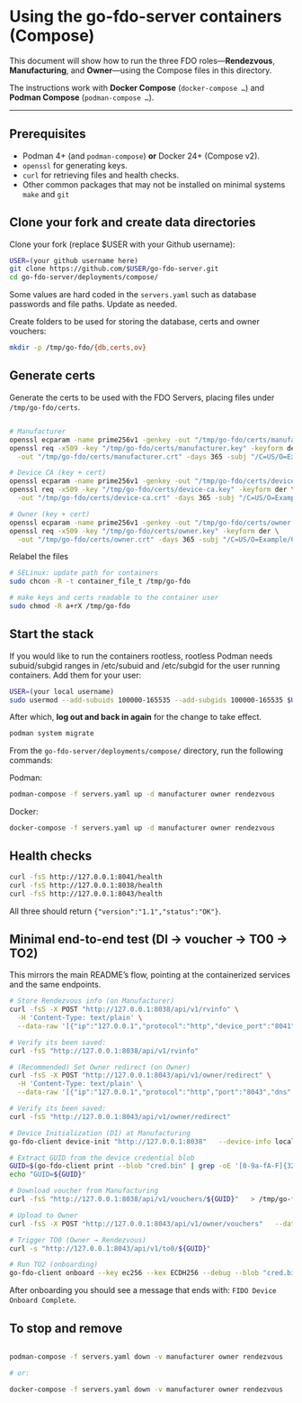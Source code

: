 # Using the go-fdo-server containers (Compose)

This document will show how to run the three FDO roles—**Rendezvous**, **Manufacturing**, and **Owner**—using the Compose files in this directory.

The instructions work with **Docker Compose** (`docker-compose …`) and **Podman Compose** (`podman-compose …`).

---

## Prerequisites

- Podman 4+ (and `podman-compose`) **or** Docker 24+ (Compose v2).
- `openssl` for generating keys.
- `curl` for retrieving files and health checks.
- Other common packages that may not be installed on minimal systems `make` and `git`

## Clone your fork and create data directories

Clone your fork (replace $USER with your Github username):

```bash
USER=(your github username here)
git clone https://github.com/$USER/go-fdo-server.git
cd go-fdo-server/deployments/compose/
```

Some values are hard coded in the `servers.yaml` such as database passwords and file paths. Update as needed.

Create folders to be used for storing the database, certs and owner vouchers:

```bash
mkdir -p /tmp/go-fdo/{db,certs,ov}
```

## Generate certs

Generate the certs to be used with the FDO Servers, placing files under `/tmp/go-fdo/certs`.

```bash

# Manufacturer
openssl ecparam -name prime256v1 -genkey -out "/tmp/go-fdo/certs/manufacturer.key" -outform der
openssl req -x509 -key "/tmp/go-fdo/certs/manufacturer.key" -keyform der \
  -out "/tmp/go-fdo/certs/manufacturer.crt" -days 365 -subj "/C=US/O=Example/CN=Manufacturer"

# Device CA (key + cert)
openssl ecparam -name prime256v1 -genkey -out "/tmp/go-fdo/certs/device-ca.key" -outform der
openssl req -x509 -key "/tmp/go-fdo/certs/device-ca.key" -keyform der \
  -out "/tmp/go-fdo/certs/device-ca.crt" -days 365 -subj "/C=US/O=Example/CN=Device CA"

# Owner (key + cert)
openssl ecparam -name prime256v1 -genkey -out "/tmp/go-fdo/certs/owner.key" -outform der
openssl req -x509 -key "/tmp/go-fdo/certs/owner.key" -keyform der \
  -out "/tmp/go-fdo/certs/owner.crt" -days 365 -subj "/C=US/O=Example/CN=Owner"

```
Relabel the files

```bash
# SELinux: update path for containers
sudo chcon -R -t container_file_t /tmp/go-fdo

# make keys and certs readable to the container user
sudo chmod -R a+rX /tmp/go-fdo
```

## Start the stack

If you would like to run the containers rootless, rootless Podman needs subuid/subgid ranges in /etc/subuid and /etc/subgid for the user running containers. Add them for your user:

```bash
USER=(your local username)
sudo usermod --add-subuids 100000-165535 --add-subgids 100000-165535 $USER
```

After which, **log out and back in again** for the change to take effect.

```bash
podman system migrate
```
From the `go-fdo-server/deployments/compose/` directory, run the following commands:

Podman:

```bash
podman-compose -f servers.yaml up -d manufacturer owner rendezvous
```

Docker:

```bash
docker-compose -f servers.yaml up -d manufacturer owner rendezvous
```

## Health checks

```bash
curl -fsS http://127.0.0.1:8041/health
curl -fsS http://127.0.0.1:8038/health
curl -fsS http://127.0.0.1:8043/health
```

All three should return `{"version":"1.1","status":"OK"}`.

## Minimal end-to-end test (DI → voucher → TO0 → TO2)

This mirrors the main README’s flow, pointing at the containerized services and the same endpoints.

```bash
# Store Rendezvous info (on Manufacturer)
curl -fsS -X POST "http://127.0.0.1:8038/api/v1/rvinfo" \
  -H 'Content-Type: text/plain' \
  --data-raw '[{"ip":"127.0.0.1","protocol":"http","device_port":"8041","owner_port":"8041","dns":"rendezvous"}]'

# Verify its been saved:
curl -fsS "http://127.0.0.1:8038/api/v1/rvinfo"

# (Recommended) Set Owner redirect (on Owner)
curl -fsS -X POST "http://127.0.0.1:8043/api/v1/owner/redirect" \
  -H 'Content-Type: text/plain' \
  --data-raw '[{"ip":"127.0.0.1","protocol":"http","port":"8043","dns":"owner"}]'

# Verify its been saved:
curl -fsS "http://127.0.0.1:8043/api/v1/owner/redirect"

# Device Initialization (DI) at Manufacturing
go-fdo-client device-init "http://127.0.0.1:8038"   --device-info localtest --key ec256 --debug --blob "cred.bin"

# Extract GUID from the device credential blob
GUID=$(go-fdo-client print --blob "cred.bin" | grep -oE '[0-9a-fA-F]{32}' | head -n1)
echo "GUID=${GUID}"

# Download voucher from Manufacturing
curl -fsS "http://127.0.0.1:8038/api/v1/vouchers/${GUID}"   > /tmp/go-fdo/ov/ownervoucher.pem

# Upload to Owner
curl -fsS -X POST "http://127.0.0.1:8043/api/v1/owner/vouchers"   --data-binary @/tmp/go-fdo/ov/ownervoucher.pem

# Trigger TO0 (Owner → Rendezvous)
curl -s "http://127.0.0.1:8043/api/v1/to0/${GUID}"

# Run TO2 (onboarding)
go-fdo-client onboard --key ec256 --kex ECDH256 --debug --blob "cred.bin"
```

After onboarding you should see a message that ends with: `FIDO Device Onboard Complete`.

## To stop and remove

```bash

podman-compose -f servers.yaml down -v manufacturer owner rendezvous

# or:

docker-compose -f servers.yaml down -v manufacturer owner rendezvous

```
